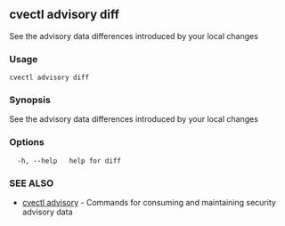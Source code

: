 ## cvectl advisory diff

See the advisory data differences introduced by your local changes

### Usage

```
cvectl advisory diff
```

### Synopsis

See the advisory data differences introduced by your local changes

### Options

```
  -h, --help   help for diff
```

### SEE ALSO

* [cvectl advisory](cvectl_advisory.md)	 - Commands for consuming and maintaining security advisory data


